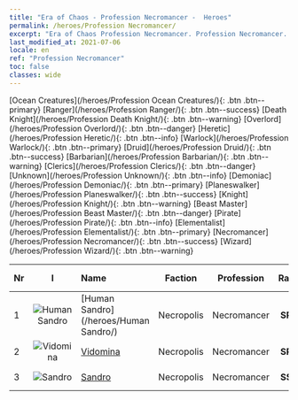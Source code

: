 ```yaml
---
title: "Era of Chaos - Profession Necromancer -  Heroes"
permalink: /heroes/Profession Necromancer/
excerpt: "Era of Chaos Profession Necromancer. Profession Necromancer. List of Profession  in Era of Chaos"
last_modified_at: 2021-07-06
locale: en
ref: "Profession Necromancer"
toc: false
classes: wide
---
```

 [Ocean Creatures](/heroes/Profession Ocean Creatures/){: .btn .btn--primary} [Ranger](/heroes/Profession Ranger/){: .btn .btn--success} [Death Knight](/heroes/Profession Death Knight/){: .btn .btn--warning} [Overlord](/heroes/Profession Overlord/){: .btn .btn--danger} [Heretic](/heroes/Profession Heretic/){: .btn .btn--info} [Warlock](/heroes/Profession Warlock/){: .btn .btn--primary} [Druid](/heroes/Profession Druid/){: .btn .btn--success} [Barbarian](/heroes/Profession Barbarian/){: .btn .btn--warning} [Clerics](/heroes/Profession Clerics/){: .btn .btn--danger} [Unknown](/heroes/Profession Unknown/){: .btn .btn--info} [Demoniac](/heroes/Profession Demoniac/){: .btn .btn--primary} [Planeswalker](/heroes/Profession Planeswalker/){: .btn .btn--success} [Knight](/heroes/Profession Knight/){: .btn .btn--warning} [Beast Master](/heroes/Profession Beast Master/){: .btn .btn--danger} [Pirate](/heroes/Profession Pirate/){: .btn .btn--info} [Elementalist](/heroes/Profession Elementalist/){: .btn .btn--primary} [Necromancer](/heroes/Profession Necromancer/){: .btn .btn--success} [Wizard](/heroes/Profession Wizard/){: .btn .btn--warning} 

  | Nr |  I |    Name    |  Faction  |  Profession   |  Rank  |    Specialty     | User Rate  | 
  |:---|:--:|:-----------|:-------:|:-------------:|:------:|:-----------------|:----:|
  | 1 | ![Human Sandro](/images/h/h_HumanSandro.jpg) | [Human Sandro](/heroes/Human Sandro/) | Necropolis | Necromancer | **SR+** |  Immortal Soul | SR |
  | 2 | ![Vidomina](/images/h/h_Vidomina.jpg) | [Vidomina](/heroes/Vidomina/) | Necropolis | Necromancer | **SR+** |  Necromancer | R |
  | 3 | ![Sandro](/images/h/h_Sandro.jpg) | [Sandro](/heroes/Sandro/) | Necropolis | Necromancer | **SSR** |  Darkness Falls | SSR |
